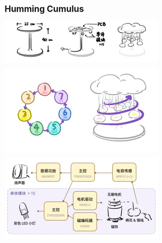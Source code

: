 # Humming Cumulus

![外观设计草图。](images/CuHum_Appearance.jpg)

![按照音名排列的云朵。](images/CuHum_Solfege.jpg)

![技术原理框图，包括总体的主控和 15 个单体模块。](images/CuHum_Block.jpg)
